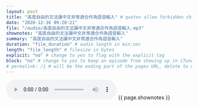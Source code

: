 ```yaml
---
layout: post
title: "高度自由的文法讓中文非常適合作為語音輸入" # quotes allow forbidden characters like the colon
date: "2020-12-16 09:20:21"
file: "/audio/高度自由的文法讓中文非常適合作為語音輸入.mp3"
shownotes: "高度自由的文法讓中文非常適合作為語音輸入"
summary: "高度自由的文法讓中文非常適合作為語音輸入"
duration: "file_duration" # audio length in min:sec
length: "file_length" # filesize in bytes
explicit: "no" # change to yes to flag with the explicit tag
block: "no" # change to yes to keep an episode from showing up in iTunes
# permalink: /1 # will be the ending part of the pages URL, delete to default to the title
---
```


<audio controls>
<source src="{{site.url}}{{site.baseurl}}{{ page.file }}" type="audio/x-mp3">
Your browser does not support the audio element.
</audio>
{{ page.shownotes }}
